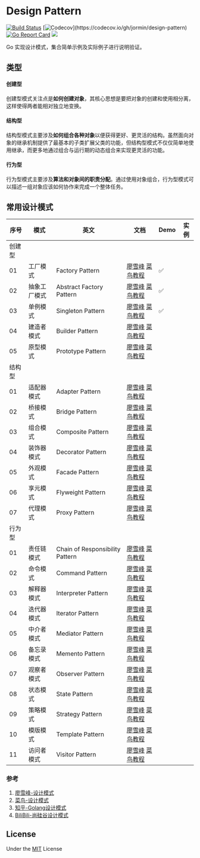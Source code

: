 Design Pattern
=====

[![Build Status](https://github.com/jormin/design-pattern/workflows/test/badge.svg?branch=master)](https://github.com/jormin/design-pattern/actions?query=workflow%3Atest)
[![Codecov](https://codecov.io/gh/jormin/design-pattern/branch/master/graph/badge.svg?)](https://codecov.io/gh/jormin/design-pattern)
[![Go Report Card](https://goreportcard.com/badge/github.com/jormin/design-pattern)](https://goreportcard.com/report/github.com/jormin/design-pattern)
[![](https://img.shields.io/badge/version-v1.0.0-success.svg)](https://github.com/jormin/design-pattern)

Go 实现设计模式，集合简单示例及实际例子进行说明验证。

类型
-----

#### 创建型

创建型模式关注点是**如何创建对象**，其核心思想是要把对象的创建和使用相分离，这样使得两者能相对独立地变换。

#### 结构型

结构型模式主要涉及**如何组合各种对象**以便获得更好、更灵活的结构。虽然面向对象的继承机制提供了最基本的子类扩展父类的功能，但结构型模式不仅仅简单地使用继承，而更多地通过组合与运行期的动态组合来实现更灵活的功能。

#### 行为型

行为型模式主要涉及**算法和对象间的职责分配**。通过使用对象组合，行为型模式可以描述一组对象应该如何协作来完成一个整体任务。

常用设计模式
-----

| 序号 | 模式         | 英文                     | 文档                                                         | Demo | 实例 |
| ---- | ------------ | ------------------------ | ------------------------------------------------------------ | ---- | ---- |
| 创建型 |  |  |  |  |  |
| 01   | 工厂模式     | Factory Pattern          | [廖雪峰](https://www.liaoxuefeng.com/wiki/1252599548343744/1281319170474017) [菜鸟教程](https://www.runoob.com/design-pattern/factory-pattern.html) | ✅    |      |
| 02   | 抽象工厂模式 | Abstract Factory Pattern | [廖雪峰](https://www.liaoxuefeng.com/wiki/1252599548343744/1281319134822433) [菜鸟教程](https://www.runoob.com/design-pattern/abstract-factory-pattern.html) | ✅    |      |
| 03   | 单例模式     | Singleton Pattern        | [廖雪峰](https://www.liaoxuefeng.com/wiki/1252599548343744/1281319214514210) [菜鸟教程](https://www.runoob.com/design-pattern/singleton-pattern.html) | ✅    |      |
| 04   | 建造者模式   | Builder Pattern          | [廖雪峰](https://www.liaoxuefeng.com/wiki/1252599548343744/1281319155793953) [菜鸟教程](https://www.runoob.com/design-pattern/builder-pattern.html) |      |      |
| 05   | 原型模式     | Prototype Pattern        | [廖雪峰](https://www.liaoxuefeng.com/wiki/1252599548343744/1281319195639841) [菜鸟教程](https://www.runoob.com/design-pattern/prototype-pattern.html) |      |      |
| 结构型 |  |  |  | | |
| 01   | 适配器模式 | Adapter Pattern   | [廖雪峰](https://www.liaoxuefeng.com/wiki/1252599548343744/1281319245971489) [菜鸟教程](https://www.runoob.com/design-pattern/adapter-pattern.html) |      |      |
| 02   | 桥接模式   | Bridge Pattern     | [廖雪峰](https://www.liaoxuefeng.com/wiki/1252599548343744/1281319266943009) [菜鸟教程](https://www.runoob.com/design-pattern/bridge-pattern.html) |      |      |
| 03   | 组合模式   | Composite Pattern | [廖雪峰](https://www.liaoxuefeng.com/wiki/1252599548343744/1281319283720226) [菜鸟教程](https://www.runoob.com/design-pattern/composite-pattern.html) |      |      |
| 04   | 装饰器模式 | Decorator Pattern | [廖雪峰](https://www.liaoxuefeng.com/wiki/1252599548343744/1281319302594594) [菜鸟教程](https://www.runoob.com/design-pattern/decorator-pattern.html) |      |      |
| 05   | 外观模式   | Facade Pattern    | [廖雪峰](https://www.liaoxuefeng.com/wiki/1252599548343744/1281319346634785) [菜鸟教程](https://www.runoob.com/design-pattern/facade-pattern.html) |      |      |
| 06   | 享元模式   | Flyweight Pattern | [廖雪峰](https://www.liaoxuefeng.com/wiki/1252599548343744/1281319417937953) [菜鸟教程](https://www.runoob.com/design-pattern/flyweight-pattern.html) |      |      |
| 07   | 代理模式   | Proxy Pattern     | [廖雪峰](https://www.liaoxuefeng.com/wiki/1252599548343744/1281319432618017) [菜鸟教程](https://www.runoob.com/design-pattern/proxy-pattern.html) |      |      |
| 行为型 |  |  |  | | |
| 01   | 责任链模式 | Chain of Responsibility Pattern | [廖雪峰](https://www.liaoxuefeng.com/wiki/1252599548343744/1281319474561057) [菜鸟教程](https://www.runoob.com/design-pattern/chain-of-responsibility-pattern.html) |      |      |
| 02   | 命令模式   | Command Pattern                 | [廖雪峰](https://www.liaoxuefeng.com/wiki/1252599548343744/1281319491338273) [菜鸟教程](https://www.runoob.com/design-pattern/command-pattern.html) |      |      |
| 03   | 解释器模式 | Interpreter Pattern             | [廖雪峰](https://www.liaoxuefeng.com/wiki/1252599548343744/1281319508115489) [菜鸟教程](https://www.runoob.com/design-pattern/interpreter-pattern.html) |      |      |
| 04   | 迭代器模式 | Iterator Pattern                | [廖雪峰](https://www.liaoxuefeng.com/wiki/1252599548343744/1281319524892705) [菜鸟教程](https://www.runoob.com/design-pattern/iterator-pattern.html) |      |      |
| 05   | 中介者模式 | Mediator Pattern                | [廖雪峰](https://www.liaoxuefeng.com/wiki/1252599548343744/1281319541669922) [菜鸟教程](https://www.runoob.com/design-pattern/mediator-pattern.html) |      |      |
| 06   | 备忘录模式 | Memento Pattern                 | [廖雪峰](https://www.liaoxuefeng.com/wiki/1252599548343744/1281319562641441) [菜鸟教程](https://www.runoob.com/design-pattern/memento-pattern.html) |      |      |
| 07   | 观察者模式 | Observer Pattern                | [廖雪峰](https://www.liaoxuefeng.com/wiki/1252599548343744/1281319577321505) [菜鸟教程](https://www.runoob.com/design-pattern/observer-pattern.html) |      |      |
| 08   | 状态模式   | State Pattern                   | [廖雪峰](https://www.liaoxuefeng.com/wiki/1252599548343744/1281319592001569) [菜鸟教程](https://www.runoob.com/design-pattern/state-pattern.html) |      |      |
| 09   | 策略模式   | Strategy Pattern                | [廖雪峰](https://www.liaoxuefeng.com/wiki/1252599548343744/1281319606681634) [菜鸟教程](https://www.runoob.com/design-pattern/strategy-pattern.html) |      |      |
| 10   | 模版模式   | Template Pattern                | [廖雪峰](https://www.liaoxuefeng.com/wiki/1252599548343744/1281319636041762) [菜鸟教程](https://www.runoob.com/design-pattern/template-pattern.html) |      |      |
| 11   | 访问者模式 | Visitor Pattern                 | [廖雪峰](https://www.liaoxuefeng.com/wiki/1252599548343744/1281319659110433) [菜鸟教程](https://www.runoob.com/design-pattern/visitor-pattern.html) |      |      |

### 参考

1. [廖雪峰-设计模式](https://www.liaoxuefeng.com/wiki/1252599548343744/1264742167474528)
2. [菜鸟-设计模式](https://www.runoob.com/design-pattern/design-pattern-tutorial.html)
3. [知乎-Golang设计模式](https://www.zhihu.com/column/c_1393206420800598016)
4. [BiliBili-尚硅谷设计模式](https://www.bilibili.com/video/BV1G4411c7N4)

License
-------

Under the [MIT](./LICENSE) License